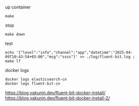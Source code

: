 up container
```
make
```

stop 

```
make down
```

test
```
echo '{"level":"info","channel":"app","datetime":"2025-04-09T10:43:54+03:00","msg":"ssss"}' >> ./log/fluent-bit.log ;
make lf
```

docker logs 
```
docker logs elasticsearch-cn
docker logs fluent-bit-cn
```

https://blog.yakunin.dev/fluent-bit-docker-install/
https://blog.yakunin.dev/fluent-bit-docker-install-2/